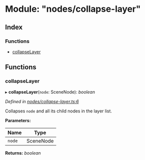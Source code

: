 
# Module: "nodes/collapse-layer"

## Index

### Functions

* [collapseLayer](_nodes_collapse_layer_.md#collapselayer)

## Functions

###  collapseLayer

▸ **collapseLayer**(`node`: SceneNode): *boolean*

*Defined in [nodes/collapse-layer.ts:6](https://github.com/yuanqing/create-figma-plugin/blob/master/packages/utilities/src/nodes/collapse-layer.ts#L6)*

Collapses `node` and all its child nodes in the layer list.

**Parameters:**

Name | Type |
------ | ------ |
`node` | SceneNode |

**Returns:** *boolean*
